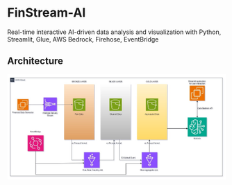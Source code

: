 # FinStream-AI
Real-time interactive AI-driven data analysis and visualization with Python, Streamlit, Glue, AWS Bedrock, Firehose, EventBridge

## Architecture

![architecture](Architecture_diagram.jpg)

